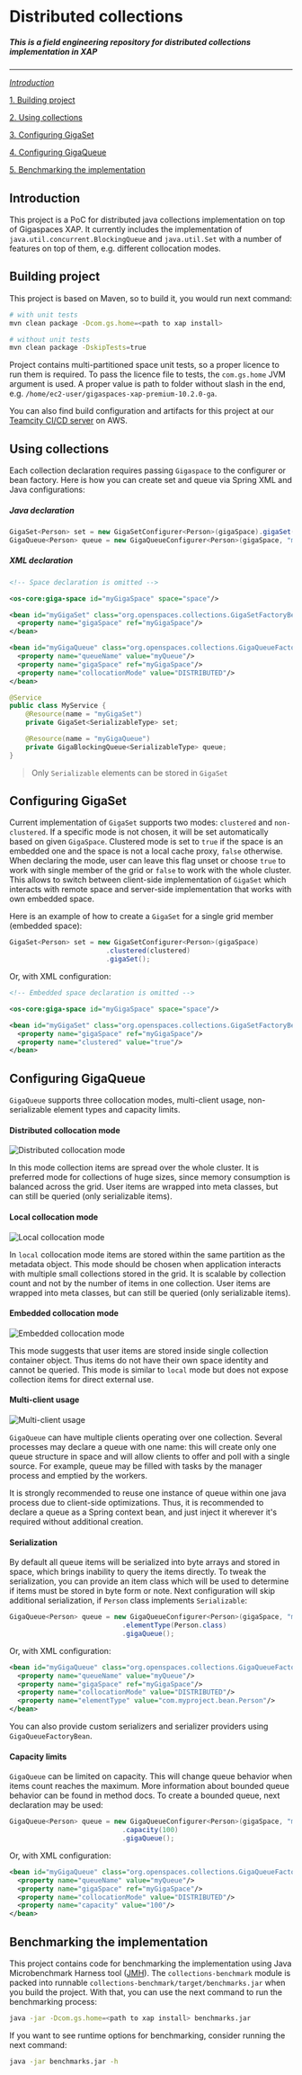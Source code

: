 # Distributed collections
##### _This is a field engineering repository for distributed collections implementation in XAP_
-----------------------------------------

[_Introduction_](#introduction)

[1. Building project](#building-project)

[2. Using collections](#using-collections)

[3. Configuring GigaSet](#configuring-gigaset)

[4. Configuring GigaQueue](#configuring-gigaqueue)

[5. Benchmarking the implementation](#benchmarking-the-implementation)

## Introduction

This project is a PoC for distributed java collections implementation on top of Gigaspaces XAP. It currently includes the implementation of `java.util.concurrent.BlockingQueue` and `java.util.Set` with a number of features on top of them, e.g. different collocation modes.

## Building project

This project is based on Maven, so to build it, you would run next command:

```bash
# with unit tests
mvn clean package -Dcom.gs.home=<path to xap install>

# without unit tests
mvn clean package -DskipTests=true
```

Project contains multi-partitioned space unit tests, so a proper licence to run them is required. To pass the licence file to tests, the `com.gs.home` JVM argument is used. A proper value is path to folder without slash in the end, e.g. `/home/ec2-user/gigaspaces-xap-premium-10.2.0-ga`.

You can also find build configuration and artifacts for this project at our [Teamcity CI/CD server](http://10.8.1.76:8111/overview.html) on AWS.

## Using collections

Each collection declaration requires passing `Gigaspace` to the configurer or bean factory. Here is how you can create set and queue via Spring XML and Java configurations:

##### Java declaration

```java
GigaSet<Person> set = new GigaSetConfigurer<Person>(gigaSpace).gigaSet();
GigaQueue<Person> queue = new GigaQueueConfigurer<Person>(gigaSpace, "myPersonQueue", CollocationMode.DISTRIBUTED).gigaQueue();
```

##### XML declaration

```xml
<!-- Space declaration is omitted -->

<os-core:giga-space id="myGigaSpace" space="space"/>

<bean id="myGigaSet" class="org.openspaces.collections.GigaSetFactoryBean">
  <property name="gigaSpace" ref="myGigaSpace"/>
</bean>

<bean id="myGigaQueue" class="org.openspaces.collections.GigaQueueFactoryBean">
  <property name="queueName" value="myQueue"/>
  <property name="gigaSpace" ref="myGigaSpace"/>
  <property name="collocationMode" value="DISTRIBUTED"/>
</bean>
```

```java
@Service
public class MyService {
    @Resource(name = "myGigaSet")
    private GigaSet<SerializableType> set;

    @Resource(name = "myGigaQueue")
    private GigaBlockingQueue<SerializableType> queue;
}
```

> Only `Serializable` elements can be stored in `GigaSet`


## Configuring GigaSet

Current implementation of `GigaSet` supports two modes: `clustered` and `non-clustered`. If a specific mode is not chosen, it will be set automatically based on given `GigaSpace`. Clustered mode is set to `true` if the space is an embedded one and the space is not a local cache proxy, `false` otherwise. When declaring the mode, user can leave this flag unset or choose `true` to work with single member of the grid or `false` to work with the whole cluster. This allows to switch between client-side implementation of `GigaSet` which interacts with remote space and server-side implementation that works with own embedded space.

Here is an example of how to create a `GigaSet` for a single grid member (embedded space):

```java
GigaSet<Person> set = new GigaSetConfigurer<Person>(gigaSpace)
                        .clustered(clustered)
                        .gigaSet();
```

Or, with XML configuration:

```xml
<!-- Embedded space declaration is omitted -->

<os-core:giga-space id="myGigaSpace" space="space"/>

<bean id="myGigaSet" class="org.openspaces.collections.GigaSetFactoryBean">
  <property name="gigaSpace" ref="myGigaSpace"/>
  <property name="clustered" value="true"/>
</bean>
```

## Configuring GigaQueue

`GigaQueue` supports three collocation modes, multi-client usage, non-serializable element types and capacity limits.

#### Distributed collocation mode

![Distributed collocation mode](./docs/distributed.png?raw=true)

In this mode collection items are spread over the whole cluster. It is preferred mode for collections of huge sizes, since memory consumption is balanced across the grid. User items are wrapped into meta classes, but can still be queried (only serializable items).

#### Local collocation mode

![Local collocation mode](./docs/local.png?raw=true)

In `local` collocation mode items are stored within the same partition as the metadata object. This mode should be chosen when application interacts with multiple small collections stored in the grid. It is scalable by collection count and not by the number of items in one collection. User items are wrapped into meta classes, but can still be queried (only serializable items).

#### Embedded collocation mode

![Embedded collocation mode](./docs/embedded.png?raw=true)

This mode suggests that user items are stored inside single collection container object. Thus items do not have their own space identity and cannot be queried. This mode is similar to `local` mode but does not expose collection items for direct external use.

#### Multi-client usage

![Multi-client usage](./docs/multi-client.png?raw=true)

`GigaQueue` can have multiple clients operating over one collection. Several processes may declare a queue with one name: this will create only one queue structure in space and will allow clients to offer and poll with a single source. For example, queue may be filled with tasks by the manager process and emptied by the workers.

It is strongly recommended to reuse one instance of queue within one java process due to client-side optimizations. Thus, it is recommended to declare a queue as a Spring context bean, and just inject it wherever it's required without additional creation.

#### Serialization

By default all queue items will be serialized into byte arrays and stored in space, which brings inability to query the items directly. To tweak the serialization, you can provide an item class which will be used to determine if items must be stored in byte form or note. Next configuration will skip additional serialization, if `Person` class implements `Serializable`:

```java
GigaQueue<Person> queue = new GigaQueueConfigurer<Person>(gigaSpace, "myPersonQueue", DISTRIBUTED)
                            .elementType(Person.class)
                            .gigaQueue();
```

Or, with XML configuration:

```xml
<bean id="myGigaQueue" class="org.openspaces.collections.GigaQueueFactoryBean">
  <property name="queueName" value="myQueue"/>
  <property name="gigaSpace" ref="myGigaSpace"/>
  <property name="collocationMode" value="DISTRIBUTED"/>
  <property name="elementType" value="com.myproject.bean.Person"/>
</bean>
```

You can also provide custom serializers and serializer providers using `GigaQueueFactoryBean`.

#### Capacity limits

`GigaQueue` can be limited on capacity. This will change queue behavior when items count reaches the maximum. More information about bounded queue behavior can be found in method docs. To create a bounded queue, next declaration may be used:

```java
GigaQueue<Person> queue = new GigaQueueConfigurer<Person>(gigaSpace, "myPersonQueue", DISTRIBUTED)
                            .capacity(100)
                            .gigaQueue();
```

Or, with XML configuration:

```xml
<bean id="myGigaQueue" class="org.openspaces.collections.GigaQueueFactoryBean">
  <property name="queueName" value="myQueue"/>
  <property name="gigaSpace" ref="myGigaSpace"/>
  <property name="collocationMode" value="DISTRIBUTED"/>
  <property name="capacity" value="100"/>
</bean>
```

## Benchmarking the implementation

This project contains code for benchmarking the implementation using Java Microbenchmark Harness tool ([JMH](http://openjdk.java.net/projects/code-tools/jmh/)). The `collections-benchmark` module is packed into runnable `collections-benchmark/target/benchmarks.jar` when you build the project. With that, you can use the next command to run the benchmarking process:

```bash
java -jar -Dcom.gs.home=<path to xap install> benchmarks.jar
```

If you want to see runtime options for benchmarking, consider running the next command:

```bash
java -jar benchmarks.jar -h
```
